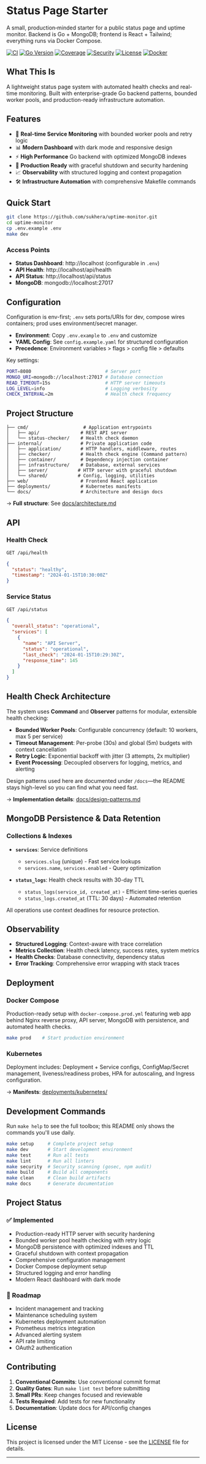 # Status Page Starter

A small, production‑minded starter for a public status page and uptime monitor. Backend is Go + MongoDB; frontend is React + Tailwind; everything runs via Docker Compose.

[![CI](https://github.com/sukhera/uptime-monitor/actions/workflows/ci.yml/badge.svg)](https://github.com/sukhera/uptime-monitor/actions/workflows/ci.yml)
[![Go Version](https://img.shields.io/badge/Go-1.24+-blue.svg)](https://golang.org/)
[![Coverage](https://img.shields.io/badge/coverage-check%20CI-blue.svg)](https://github.com/sukhera/uptime-monitor/actions/workflows/ci.yml)
[![Security](https://img.shields.io/badge/security-gosec%20%7C%20trivy-green.svg)](https://github.com/sukhera/uptime-monitor/actions/workflows/security.yml)
[![License](https://img.shields.io/badge/license-MIT-blue.svg)](LICENSE)
[![Docker](https://img.shields.io/badge/docker-ready-blue.svg)](docker-compose.yml)

## What This Is

A lightweight status page system with automated health checks and real-time monitoring. Built with enterprise-grade Go backend patterns, bounded worker pools, and production-ready infrastructure automation.

## Features

- 🔄 **Real-time Service Monitoring** with bounded worker pools and retry logic
- 📊 **Modern Dashboard** with dark mode and responsive design  
- ⚡ **High Performance** Go backend with optimized MongoDB indexes
- 🐳 **Production Ready** with graceful shutdown and security hardening
- 📈 **Observability** with structured logging and context propagation
- 🛠️ **Infrastructure Automation** with comprehensive Makefile commands

## Quick Start

```bash
git clone https://github.com/sukhera/uptime-monitor.git
cd uptime-monitor
cp .env.example .env
make dev
```

### Access Points

- **Status Dashboard**: http://localhost (configurable in `.env`)
- **API Health**: http://localhost/api/health
- **API Status**: http://localhost/api/status  
- **MongoDB**: mongodb://localhost:27017

## Configuration

Configuration is env-first; `.env` sets ports/URIs for dev, compose wires containers; prod uses environment/secret manager.

- **Environment**: Copy `.env.example` to `.env` and customize
- **YAML Config**: See `config.example.yaml` for structured configuration
- **Precedence**: Environment variables > flags > config file > defaults

Key settings:
```bash
PORT=8080                           # Server port
MONGO_URI=mongodb://localhost:27017 # Database connection
READ_TIMEOUT=15s                    # HTTP server timeouts
LOG_LEVEL=info                      # Logging verbosity
CHECK_INTERVAL=2m                   # Health check frequency
```

## Project Structure

```
├── cmd/                    # Application entrypoints
│   ├── api/               # REST API server
│   └── status-checker/    # Health check daemon
├── internal/              # Private application code
│   ├── application/       # HTTP handlers, middleware, routes
│   ├── checker/           # Health check engine (Command pattern)
│   ├── container/         # Dependency injection container
│   ├── infrastructure/    # Database, external services
│   ├── server/           # HTTP server with graceful shutdown
│   └── shared/           # Config, logging, utilities
├── web/                   # Frontend React application
├── deployments/           # Kubernetes manifests
└── docs/                  # Architecture and design docs
```

→ **Full structure**: See [docs/architecture.md](docs/architecture.md)

## API

### Health Check
```bash
GET /api/health
```
```json
{
  "status": "healthy",
  "timestamp": "2024-01-15T10:30:00Z"
}
```

### Service Status
```bash
GET /api/status
```
```json
{
  "overall_status": "operational",
  "services": [
    {
      "name": "API Server",
      "status": "operational",
      "last_check": "2024-01-15T10:29:30Z",
      "response_time": 145
    }
  ]
}
```

## Health Check Architecture

The system uses **Command** and **Observer** patterns for modular, extensible health checking:

- **Bounded Worker Pools**: Configurable concurrency (default: 10 workers, max 5 per service)
- **Timeout Management**: Per-probe (30s) and global (5m) budgets with context cancellation
- **Retry Logic**: Exponential backoff with jitter (3 attempts, 2x multiplier)
- **Event Processing**: Decoupled observers for logging, metrics, and alerting

Design patterns used here are documented under `/docs`—the README stays high-level so you can find what you need fast.

→ **Implementation details**: [docs/design-patterns.md](docs/design-patterns.md)

## MongoDB Persistence & Data Retention

### Collections & Indexes

- **`services`**: Service definitions
  - `services.slug` (unique) - Fast service lookups
  - `services.name`, `services.enabled` - Query optimization
  
- **`status_logs`**: Health check results with 30-day TTL
  - `status_logs(service_id, created_at)` - Efficient time-series queries
  - `status_logs.created_at` (TTL: 30 days) - Automated retention

All operations use context deadlines for resource protection.

## Observability

- **Structured Logging**: Context-aware with trace correlation
- **Metrics Collection**: Health check latency, success rates, system metrics
- **Health Checks**: Database connectivity, dependency status
- **Error Tracking**: Comprehensive error wrapping with stack traces

## Deployment

### Docker Compose
Production-ready setup with `docker-compose.prod.yml` featuring web app behind Nginx reverse proxy, API server, MongoDB with persistence, and automated health checks.

```bash
make prod    # Start production environment
```

### Kubernetes
Deployment includes: Deployment + Service configs, ConfigMap/Secret management, liveness/readiness probes, HPA for autoscaling, and Ingress configuration.

→ **Manifests**: [deployments/kubernetes/](deployments/kubernetes/)

## Development Commands

Run `make help` to see the full toolbox; this README only shows the commands you'll use daily.

```bash
make setup     # Complete project setup
make dev       # Start development environment  
make test      # Run all tests
make lint      # Run all linters
make security  # Security scanning (gosec, npm audit)
make build     # Build all components
make clean     # Clean build artifacts
make docs      # Generate documentation
```

## Project Status

### ✅ Implemented
- Production-ready HTTP server with security hardening
- Bounded worker pool health checking with retry logic
- MongoDB persistence with optimized indexes and TTL
- Graceful shutdown with context propagation
- Comprehensive configuration management
- Docker Compose deployment setup
- Structured logging and error handling
- Modern React dashboard with dark mode

### 🚧 Roadmap
- Incident management and tracking
- Maintenance scheduling system
- Kubernetes deployment automation
- Prometheus metrics integration
- Advanced alerting system
- API rate limiting
- OAuth2 authentication

## Contributing

1. **Conventional Commits**: Use conventional commit format
2. **Quality Gates**: Run `make lint test` before submitting
3. **Small PRs**: Keep changes focused and reviewable
4. **Tests Required**: Add tests for new functionality
5. **Documentation**: Update docs for API/config changes

## License

This project is licensed under the MIT License - see the [LICENSE](LICENSE) file for details.

---
